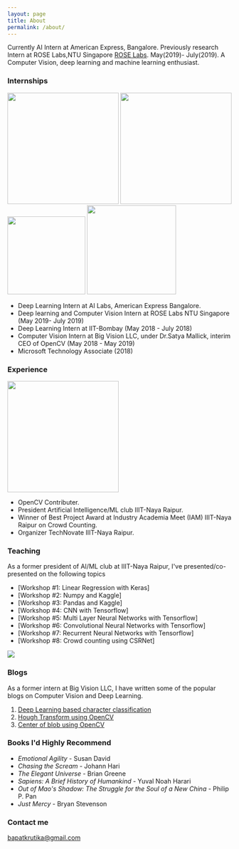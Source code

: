 ```yaml
---
layout: page
title: About
permalink: /about/
---
```

Currently AI Intern at American Express, Bangalore. Previously research Intern at ROSE Labs,NTU Singapore [ROSE Labs](https://rose.ntu.edu.sg/Pages/Home.aspx). May(2019)- July(2019). A Computer Vision, deep learning and machine learning enthusiast.

### Internships

<img src="/assets/rose.png" width="250">                    <img src="/assets/ntu.png" width="250">                     <img src="/assets/iit.jpeg" width="175">                     <img src="/assets/microsoft.jpg" width="200">

* Deep Learning Intern at AI Labs, American Express Bangalore.  
* Deep learning and Computer Vision Intern at ROSE Labs NTU Singapore (May 2019- July 2019) 
* Deep Learning Intern at IIT-Bombay (May 2018 - July 2018) 
* Computer Vision Intern at Big Vision LLC, under Dr.Satya Mallick, interim CEO of OpenCV (May 2018 - May 2019)
* Microsoft Technology Associate (2018)

### Experience
<img src="/assets/opencv.png" width="250">                    

* OpenCV Contributer.  
* President Artificial Intelligence/ML club IIIT-Naya Raipur.  
* Winner of Best Project Award at Industry Academia Meet (IAM) IIIT-Naya Raipur on Crowd Counting.
* Organizer TechNovate IIIT-Naya Raipur.



### Teaching

As a former president of AI/ML club at IIIT-Naya Raipur, I've presented/co-presented on the following topics

* [Workshop #1: Linear Regression with Keras]
* [Workshop #2: Numpy and Kaggle]
* [Workshop #3: Pandas and Kaggle]
* [Workshop #4: CNN with Tensorflow]
* [Workshop #5: Multi Layer Neural Networks with Tensorflow]
* [Workshop #6: Convolutional Neural Networks with Tensorflow]
* [Workshop #7: Recurrent Neural Networks with Tensorflow]
* [Workshop #8: Crowd counting using CSRNet]

<img src="/assets/club.jpg">

### Blogs

As a former intern at Big Vision LLC, I have written some of the popular blogs on Computer Vision and Deep Learning.  
1. <a href="https://www.learnopencv.com/deep-learning-character-classification-using-synthetic-dataset/">Deep Learning based character classification</a>
2. <a href="https://www.learnopencv.com/hough-transform-with-opencv-c-python/">Hough Transform using OpenCV</a>
3. <a href="https://https://www.learnopencv.com/tag/cv2-moments/">Center of blob using OpenCV</a>

### Books I'd Highly Recommend


* *Emotional Agility* - Susan David
* *Chasing the Scream* - Johann Hari
* *The Elegant Universe* - Brian Greene
* *Sapiens: A Brief History of Humankind* - Yuval Noah Harari 
* *Out of Mao's Shadow: The Struggle for the Soul of a New China* - Philip P. Pan
* *Just Mercy* - Bryan Stevenson

### Contact me

[bapatkrutika@gmail.com](mailto:bapatkrutika@gmail.com)
